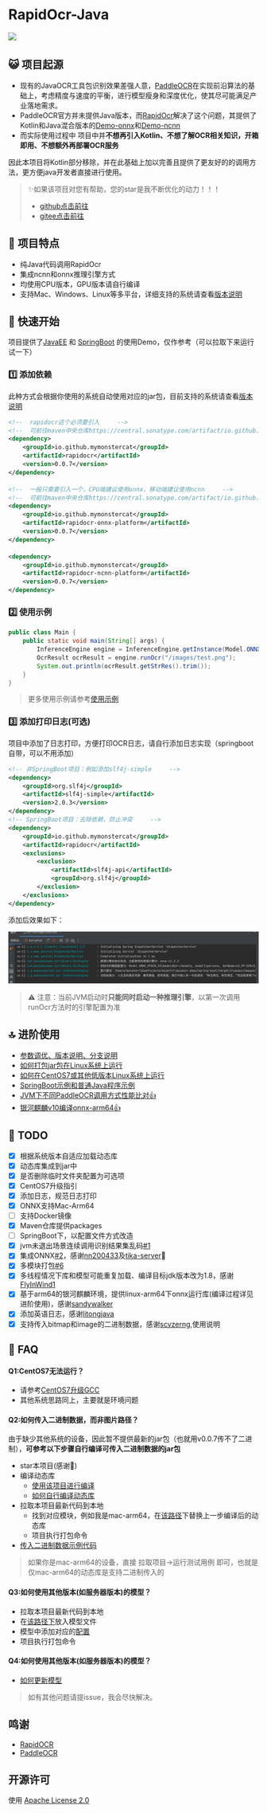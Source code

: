 # RapidOcr-Java

![](./docs/img/line.png)

## 😺 项目起源

- 现有的JavaOCR工具包识别效果差强人意，[PaddleOCR](https://github.com/PaddlePaddle/PaddleOCR)在实现前沿算法的基础上，考虑精度与速度的平衡，进行模型瘦身和深度优化，使其尽可能满足产业落地需求。
- PaddleOCR官方并未提供Java版本，而[RapidOcr](https://github.com/RapidAI/RapidOCR)解决了这个问题，其提供了Kotlin和Java混合版本的[Demo-onnx](https://github.com/RapidAI/RapidOcrOnnxJvm)和[Demo-ncnn](https://github.com/RapidAI/RapidOcrNcnnJvm)
- 而实际使用过程中 项目中并**不想再引入Kotlin、不想了解OCR相关知识，开箱即用、不想额外再部署OCR服务**

因此本项目将Kotlin部分移除，并在此基础上加以完善且提供了更友好的的调用方法，更方便java开发者直接进行使用。

> ✨如果该项目对您有帮助，您的star是我不断优化的动力！！！
>
> - [github点击前往](https://github.com/MyMonsterCat/RapidOcr-Java)
> - [gitee点击前往](https://gitee.com/lc_monster/rapid-ocr-java)

## 👏 项目特点

- 纯Java代码调用RapidOcr
- 集成ncnn和onnx推理引擎方式
- 均使用CPU版本，GPU版本请自行编译
- 支持Mac、Windows、Linux等多平台，详细支持的系统请查看[版本说明](./docs/ADVANCED.md)

## 🎉 快速开始

项目提供了[JavaEE](https://github.com/MyMonsterCat/rapidocr-demo/tree/main/java-ee) 和 [SpringBoot](https://github.com/MyMonsterCat/rapidocr-demo/tree/main/spring-boot) 的使用Demo，仅作参考（可以拉取下来运行试一下）

### 1️⃣ 添加依赖

此种方式会根据你使用的系统自动使用对应的jar包，目前支持的系统请查看[版本说明](./docs/ADVANCED.md)

```xml
<!--  rapidocr这个必须要引入     -->
<!--  可前往maven中央仓库https://central.sonatype.com/artifact/io.github.mymonstercat/rapidocr/versions，查看版本      -->
<dependency>
    <groupId>io.github.mymonstercat</groupId>
    <artifactId>rapidocr</artifactId>
    <version>0.0.7</version>
</dependency>

<!--  一般只需要引入一个，CPU端建议使用onnx，移动端建议使用ncnn     -->
<!--  可前往maven中央仓库https://central.sonatype.com/artifact/io.github.mymonstercat/rapidocr-onnx-platform/versions，查看版本      -->
<dependency>
    <groupId>io.github.mymonstercat</groupId>
    <artifactId>rapidocr-onnx-platform</artifactId>
    <version>0.0.7</version>
</dependency>

<dependency>
    <groupId>io.github.mymonstercat</groupId>
    <artifactId>rapidocr-ncnn-platform</artifactId>
    <version>0.0.7</version>
</dependency>
```

### 2️⃣ 使用示例

```java
public class Main {
    public static void main(String[] args) {
        InferenceEngine engine = InferenceEngine.getInstance(Model.ONNX_PPOCR_V3);
        OcrResult ocrResult = engine.runOcr("/images/test.png");
        System.out.println(ocrResult.getStrRes().trim());
    }
}
```

> 更多使用示例请参考[使用示例](https://github.com/MyMonsterCat/rapidocr-demo/blob/main/java-ee/src/main/java/io/github/mymonstercat/Main.java)

### 3️⃣ 添加打印日志(可选)

项目中添加了日志打印，方便打印OCR日志，请自行添加日志实现（springboot自带，可以不用添加）

```xml
<!-- 非SpringBoot项目：例如添加slf4j-simple     -->
<dependency>
    <groupId>org.slf4j</groupId>
    <artifactId>slf4j-simple</artifactId>
    <version>2.0.3</version>
</dependency>
<!-- SpringBoot项目：去除依赖，防止冲突     -->
<dependency>
    <groupId>io.github.mymonstercat</groupId>
    <artifactId>rapidocr</artifactId>
    <exclusions>
        <exclusion>
            <artifactId>slf4j-api</artifactId>
            <groupId>org.slf4j</groupId>
        </exclusion>
    </exclusions>
</dependency>
```

添加后效果如下：

![](./docs/img/run-result.png)

> ⚠️ 注意：当前JVM启动时**只能同时启动一种推理引擎**，以第一次调用runOcr方法时的引擎配置为准

## 🔝 进阶使用

- [参数调优、版本说明、分支说明](./docs/ADVANCED.md)
- [如何打包jar包在Linux系统上运行](./docs/COMPILE_JAR.md)
- [如何在CentOS7或其他低版本Linux系统上运行](./docs/CentOS7.md)
- [SpringBoot示例和普通Java程序示例](https://github.com/MyMonsterCat/rapidocr-demo)
- [JVM下不同PaddleOCR调用方式性能比对👍](./docs/COMPARE.md)
- [银河麒麟v10编译onnx-arm64👍](./docs/Build_Rapid_OCR_Onnx_Lib_on_Kylin_arm64.md)

## 📌 TODO

- [x] 根据系统版本自适应加载动态库
- [x] 动态库集成到jar中
- [x] 是否删除临时文件夹配置为可选项
- [x] CentOS7升级指引
- [x] 添加日志，规范日志打印
- [x] ONNX支持Mac-Arm64
- [ ] 支持Docker镜像
- [x] Maven仓库提供packages
- [ ] SpringBoot下，以配置文件方式改造
- [x] jvm未退出场景连续调用识别结果集乱码[#1](https://github.com/MyMonsterCat/RapidOcr-Java/issues/1)
- [x] 集成ONNX[#2](https://github.com/MyMonsterCat/RapidOcr-Java/issues/2)，感谢[nn200433](https://github.com/nn200433)及[tika-server](https://github.com/nn200433/tika-server)👏 
- [x] 多模块打包[#6](可以否将dll，所以还有onnx文件分别存放进jar)
- [x] 多线程情况下库和模型可能重复加载、编译目标jdk版本改为1.8，感谢[FlyInWind1](https://github.com/FlyInWind1)
- [x] 基于arm64的银河麒麟环境，提供linux-arm64下onnx运行库(编译过程详见进阶使用)，感谢[sandywalker](https://github.com/sandywalker)
- [x] 添加英语日志，感谢[litongjava](https://github.com/litongjava)
- [x] 支持传入bitmap和image的二进制数据，感谢[scvzerng](https://github.com/scvzerng),使用说明

## 🤔 FAQ

#### Q1:CentOS7无法运行？

- 请参考[CentOS7升级GCC](./docs/CentOS7.md)
- 其他系统思路同上，主要就是环境问题

#### Q2:如何传入二进制数据，而非图片路径？

由于缺少其他系统的设备，因此暂不提供最新的jar包（也就用v0.0.7传不了二进制），**可参考以下步骤自行编译可传入二进制数据的jar包**

- star本项目(感谢🙏)
- 编译动态库
  - [使用该项目进行编译](https://github.com/MyMonsterCat/RapidOcrOnnx)
  - [如何自行编译动态库](./docs/COMPILE_LIB.md)
- 拉取本项目最新代码到本地
  - 找到对应模块，例如我是mac-arm64，在[该路径](https://github.com/MyMonsterCat/RapidOcr-Java/tree/main/rapidocr-onnx-macosx-arm64/src/main/resources/lib)下替换上一步编译后的动态库
  - 项目执行打包命令
- [传入二进制数据示例代码](https://github.com/MyMonsterCat/RapidOcr-Java/blob/main/rapidocr/src/test/java/TestOnnxWindow.java)

> 如果你是mac-arm64的设备，直接 拉取项目->运行测试用例 即可，也就是仅mac-arm64的动态库是支持二进制传入的

#### Q3:如何使用其他版本(如服务器版本)的模型？

- 拉取本项目最新代码到本地
- 在[该路径下](https://github.com/MyMonsterCat/RapidOcr-Java/tree/main/rapidocr-onnx-models/src/main/resources/models)放入模型文件
- 模型中添加对应的[配置](https://github.com/MyMonsterCat/RapidOcr-Java/blob/main/rapidocr-common/src/main/java/io/github/mymonstercat/Model.java)
- 项目执行打包命令

#### Q4:如何使用其他版本(如服务器版本)的模型？

- [如何更新模型](./docs/UPDATE_MODEL.md)



> 如有其他问题请提issue，我会尽快解决。

## 鸣谢

- [RapidOCR](https://github.com/RapidAI/RapidOCR)
- [PaddleOCR](https://github.com/PaddlePaddle/PaddleOCR)

## 开源许可

使用 [Apache License 2.0](https://github.com/MyMonsterCat/DeviceTouch/blob/main/LICENSE)
